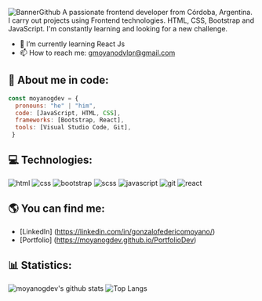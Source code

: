 ![BannerGithub](https://user-images.githubusercontent.com/100478270/189510985-919dcd88-0f7f-4278-a3fb-628111cb7ef7.png)
A passionate frontend developer from Córdoba, Argentina.
I carry out projects using Frontend technologies. HTML, CSS, Bootstrap and JavaScript. I'm constantly learning and looking for a new challenge.

- 🌱 I’m currently learning React Js
- 📫 How to reach me: gmoyanodvlpr@gmail.com

## :man: About me in code:
```js
const moyanogdev = {
  pronouns: "he" | "him",
  code: [JavaScript, HTML, CSS],
  frameworks: [Bootstrap, React],
  tools: [Visual Studio Code, Git],
 }
 ```

## :computer: Technologies:
<p>
  <img src="https://img.shields.io/badge/HTML5-E34F26?style=for-the-badge&logo=html5&logoColor=white" alt="html"/>
  <img src="https://img.shields.io/badge/CSS3-1572B6?style=for-the-badge&logo=css3&logoColor=white" alt="css"/>
  <img src="https://img.shields.io/badge/Bootstrap5-7952B3?style=for-the-badge&logo=bootstrap&logoColor=white" alt="bootstrap"/>
  <img src="https://img.shields.io/badge/Sass-CC6699?style=for-the-badge&logo=scss&logoColor=white" alt="scss"/>
  <img src="https://img.shields.io/badge/JavaScript-F7DF1E?style=for-the-badge&logo=javascript&logoColor=white" alt="javascript"/>
  <img src="https://img.shields.io/badge/Git-F05032?style=for-the-badge&logo=git&logoColor=white" alt="git"/>
  <img src="https://img.shields.io/badge/-ReactJs-61DAFB?logo=react&logoColor=white&style=for-the-badge" alt="react"/>
</p>

## :earth_americas: You can find me:
- [LinkedIn] (https://linkedin.com/in/gonzalofedericomoyano/)
- [Portfolio] (https://moyanogdev.github.io/PortfolioDev)

## :bar_chart: Statistics:

![moyanogdev's github stats](https://github-readme-stats.vercel.app/api?username=moyanogdev&theme=tokyonight)
![Top Langs](https://github-readme-stats.vercel.app/api/top-langs/?username=moyanogdev&theme=tokyonight)

